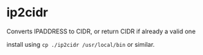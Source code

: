 # ip2cidr
Converts IPADDRESS to CIDR, or return CIDR if already a valid one

install using `cp ./ip2cidr /usr/local/bin` or similar.
